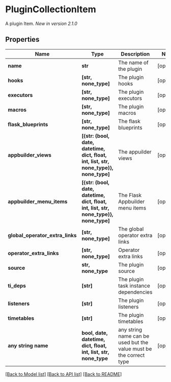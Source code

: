 <!--
 Licensed to the Apache Software Foundation (ASF) under one
 or more contributor license agreements.  See the NOTICE file
 distributed with this work for additional information
 regarding copyright ownership.  The ASF licenses this file
 to you under the Apache License, Version 2.0 (the
 "License"); you may not use this file except in compliance
 with the License.  You may obtain a copy of the License at

   http://www.apache.org/licenses/LICENSE-2.0

 Unless required by applicable law or agreed to in writing,
 software distributed under the License is distributed on an
 "AS IS" BASIS, WITHOUT WARRANTIES OR CONDITIONS OF ANY
 KIND, either express or implied.  See the License for the
 specific language governing permissions and limitations
 under the License.
 -->

# PluginCollectionItem

A plugin Item.  *New in version 2.1.0* 

## Properties
Name | Type | Description | Notes
------------ | ------------- | ------------- | -------------
**name** | **str** | The name of the plugin | [optional] 
**hooks** | **[str, none_type]** | The plugin hooks | [optional] 
**executors** | **[str, none_type]** | The plugin executors | [optional] 
**macros** | **[str, none_type]** | The plugin macros | [optional] 
**flask_blueprints** | **[str, none_type]** | The flask blueprints | [optional] 
**appbuilder_views** | **[{str: (bool, date, datetime, dict, float, int, list, str, none_type)}, none_type]** | The appuilder views | [optional] 
**appbuilder_menu_items** | **[{str: (bool, date, datetime, dict, float, int, list, str, none_type)}, none_type]** | The Flask Appbuilder menu items | [optional] 
**global_operator_extra_links** | **[str, none_type]** | The global operator extra links | [optional] 
**operator_extra_links** | **[str, none_type]** | Operator extra links | [optional] 
**source** | **str, none_type** | The plugin source | [optional] 
**ti_deps** | **[str]** | The plugin task instance dependencies | [optional] 
**listeners** | **[str]** | The plugin listeners | [optional] 
**timetables** | **[str]** | The plugin timetables | [optional] 
**any string name** | **bool, date, datetime, dict, float, int, list, str, none_type** | any string name can be used but the value must be the correct type | [optional]

[[Back to Model list]](../README.md#documentation-for-models) [[Back to API list]](../README.md#documentation-for-api-endpoints) [[Back to README]](../README.md)



